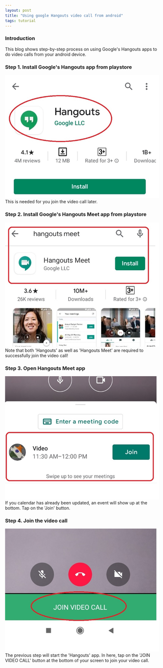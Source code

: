 ```yaml
---
layout: post
title: "Using google Hangouts video call from android"
tags: tutorial
---
```


### Introduction
This blog shows step-by-step process on using Google's Hangouts apps to do video
calls from your android device.

### Step 1. Install Google's Hangouts app from playstore
![Install Google Hangouts app](/blog/assets/google-hangouts-tutorial/01-install-google-hangouts.jpg)
This is needed for you join the video call later.

### Step 2. Install Google's Hangouts Meet app from playstore
![Install Google Hangouts Meet app](/blog/assets/google-hangouts-tutorial/02-install-google-hangouts-meet.jpg)
Note that both 'Hangouts' as well as 'Hangouts Meet' are required to
successfully join the video call!

### Step 3. Open Hangouts Meet app
![Open Hangouts Meet app](/blog/assets/google-hangouts-tutorial/03-open-meet-app.jpg)
If you calendar has already been updated, an event will show up at the bottom.
Tap on the 'Join' button.

### Step 4. Join the video call
![Join video call](/blog/assets/google-hangouts-tutorial/04-join-the-video-call.jpg)
The previous step will start the 'Hangouts' app. In here, tap on the
'JOIN VIDEO CALL' button at the bottom of your screen to join your video call.
